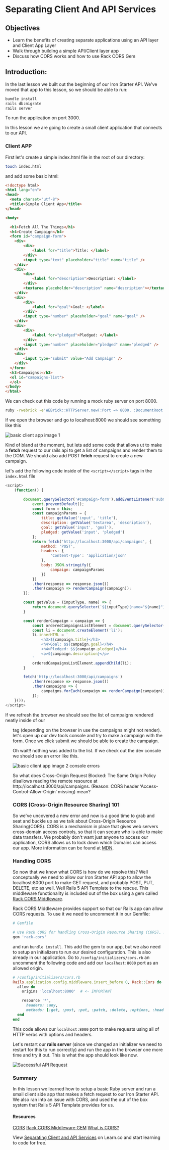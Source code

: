 # Separating Client And API Services

## Objectives

* Learn the benefits of creating separate applications using an API layer and Client App Layer
* Walk through building a simple API/Client layer app
* Discuss how CORS works and how to use Rack CORS Gem

## Introduction: 

In the last lesson we built out the beginning of our Iron Starter API. We've moved that app to this lesson, so we should be able to run:

```bash 
bundle install
rails db:migrate 
rails server 
``` 

To run the application on port 3000. 

In this lesson we are going to create a small client application that connects to our API. 

### Client APP 

First let's create a simple index.html file in the root of our directory:

```bash 
touch index.html
```

and add some basic html:

```html 
<!doctype html>
<html lang="en">
<head>
  <meta charset="utf-8">
  <title>Simple Client App</title>
</head>

<body>

  <h1>Fetch All The Things</h1>
  <h4>Create Campaign</h4>
  <form id="campaign-form">
    <div>
        <div>
            <label for="title">Title: </label>
        </div>
        <input type="text" placeholder="title" name="title" />
    </div>
    <div>
        <div>
            <label for="description">Description: </label>
        </div>
        <textarea placeholder="description" name="description"></textarea>
    </div>
    <div>
        <div>
            <label for="goal">Goal: </label>
        </div>
        <input type="number" placeholder="goal" name="goal" />
    </div>
    <div>
        <div>
            <label for="pledged">Pledged: </label>
        </div>
        <input type="number" placeholder="pledged" name="pledged" />
    </div>
    <div>
        <input type="submit" value="Add Campaign" />
    </div>
  </form>
  <h3>Campaigns:</h3>
  <ol id="campaigns-list">
  </ol>
</body>
</html>
```

We can check out this code by running a mock ruby server on port 8000.

```bash 
ruby -rwebrick -e'WEBrick::HTTPServer.new(:Port => 8000, :DocumentRoot => Dir.pwd).start'
```

If we open the browser and go to localhost:8000 we should see something like this

![basic client app image 1](https://s3.amazonaws.com/learn-verified/basic-client-app-image-1-react-and-rails.png)

Kind of bland at the moment, but lets add some code that allows ut to make a __fetch__ request to our rails api to get a list of campaigns and render them to the DOM. We should also add POST __fetch__ request to create a new campaign.

let's add the following code inside of the `<script></script>` tags in the `index.html` file

```javascript 
<script>
    (function() {

        document.querySelector('#campaign-form').addEventListener('submit', function(event) { 
            event.preventDefault();
            const form = this;
            const campaignParams = {
                title: getValue('input', 'title'),
                description: getValue('textarea', 'description'),
                goal: getValue('input', 'goal'),
                pledged: getValue('input', 'pledged')
            };
            return fetch('http://localhost:3000/api/campaigns', { 
                method: 'POST',
                headers: {
                    'Content-Type': 'application/json'
                },
                body: JSON.stringify({
                    campaign: campaignParams
                })
            })
            .then(response => response.json())
            .then(campaign => renderCampaign(campaign));
        });

        const getValue = (inputType, name) => {
            return document.querySelector(`${inputType}[name="${name}"]`).value;
        }

        const renderCampaign = campaign => {
            const orderedCampaignsListElement = document.querySelector('#campaigns-list');
            const li = document.createElement('li');
            li.innerHTML = `
                <h3>${campaign.title}</h3>
                <h4>Goal: $${campaign.goal}</h4>
                <h4>Pledged: $${campaign.pledged}</h4>
                <p>${campaign.description}</p>
            `
            orderedCampaignsListElement.appendChild(li);
        }

        fetch('http://localhost:3000/api/campaigns')
            .then(response => response.json())
            .then(campaigns => {
                campaigns.forEach(campaign => renderCampaign(campaign));
            });
    }());
</script>
```

If we refresh the browser we should see the list of campaigns rendered neatly inside of our __<ol>__ tag (depending on the browser in use the campaigns might not render). let's open up our dev tools console and try to make a campaign with the form. Once we click submit we should be able to create the campaign.

Oh wait!! nothing was added to the list. If we check out the dev console we should see an error like this. 

![basic client app image 2 console errors](https://s3.amazonaws.com/learn-verified/basic-client-app-image-2-react-and-rails.png)

So what does Cross-Origin Request Blocked: The Same Origin Policy disallows reading the remote resource at http://localhost:3000/api/campaigns. (Reason: CORS header ‘Access-Control-Allow-Origin’ missing) mean?

### CORS (Cross-Origin Resource Sharing) 101

So we've uncovered a new error and now is a good time to grab and seat and buckle up as we talk about Cross-Origin Resource Sharing(CORS). CORS is a mechanism in place that gives web servers cross-domain access controls, so that it can secure who is able to make data transfers. We probably don't want just anyone to access our application, CORS allows us to lock down which Domains can access our app. More information can be found at [MDN](https://developer.mozilla.org/en-US/docs/Web/HTTP/Access_control_CORS).

### Handling CORS 

So now that we know what CORS is how do we resolve this? Well conceptually we need to allow our Iron Starter API app to allow the localhost:8000 port to make GET request, and probably POST, PUT, DELETE, etc as well. Well Rails 5 API Template to the rescue. This middleware functionality is included out of the box using a gem called [Rack CORS Middleware](https://github.com/cyu/rack-cors). 

Rack CORS Middleware provides support so that our Rails app can allow CORS requests. To use it we need to uncomment it in our Gemfile:

```ruby 
# Gemfile 

# Use Rack CORS for handling Cross-Origin Resource Sharing (CORS), making cross-origin AJAX possible
gem 'rack-cors'
```

and run `bundle install`. This add the gem to our app, but we also need to setup an initializers to run our desired configuration. This is also already in our application. Go to `/config/initializers/cors.rb` an uncomment the following code and add our `localhost:8000` port as an allowed origin.

```ruby 
# /config/initializers/cors.rb
Rails.application.config.middleware.insert_before 0, Rack::Cors do
  allow do
    origins 'localhost:8000'  # <- IMPORTANT

    resource '*',
      headers: :any,
      methods: [:get, :post, :put, :patch, :delete, :options, :head]
  end
end
```

This code allows our `localhost:8000` port to make requests using all of HTTP verbs with options and headers. 

Let's restart our __rails server__ (since we changed an initializer we need to restart for this to run correctly) and run the app in the browser one more time and try it out. This is what the app should look like now.

![Successful API Request](https://s3.amazonaws.com/learn-verified/basic-client-app-image-3-react-and-rails.png)

### Summary

In this lesson we learned how to setup a basic Ruby server and run a small client side app that makes a fetch request to our Iron Starter API. We also ran into an issue with CORS, and used the out of the box system that Rails 5 API Template provides for us.

#### Resources 

[CORS](https://developer.mozilla.org/en-US/docs/Web/HTTP/Access_control_CORS)
[Rack CORS Middleware GEM](https://github.com/cyu/rack-cors)
[What is CORS?](https://www.maxcdn.com/one/visual-glossary/cors/)

<p class='util--hide'>View <a href='https://learn.co/lessons/separating-client-and-api-services'>Separating Client and API Services</a> on Learn.co and start learning to code for free.</p>
